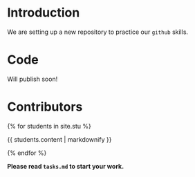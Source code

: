 # Introduction
We are setting up a new repository to practice our `github` skills.


# Code
Will publish soon!

# Contributors
{% for students in site.stu %}
  <p>{{ students.content | markdownify }}</p>
{% endfor %}


**Please read `tasks.md` to start your work.**


 
